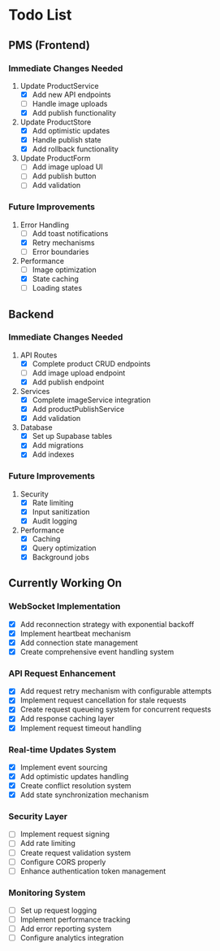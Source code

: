 # Todo List

## PMS (Frontend)

### Immediate Changes Needed
1. Update ProductService
   - [x] Add new API endpoints
   - [ ] Handle image uploads
   - [x] Add publish functionality

2. Update ProductStore
   - [x] Add optimistic updates
   - [x] Handle publish state
   - [x] Add rollback functionality

3. Update ProductForm
   - [ ] Add image upload UI
   - [ ] Add publish button
   - [ ] Add validation

### Future Improvements
1. Error Handling
   - [ ] Add toast notifications
   - [x] Retry mechanisms
   - [ ] Error boundaries

2. Performance
   - [ ] Image optimization
   - [x] State caching
   - [ ] Loading states

## Backend

### Immediate Changes Needed
1. API Routes
   - [x] Complete product CRUD endpoints
   - [ ] Add image upload endpoint
   - [x] Add publish endpoint

2. Services
   - [x] Complete imageService integration
   - [x] Add productPublishService
   - [x] Add validation

3. Database
   - [x] Set up Supabase tables
   - [x] Add migrations
   - [x] Add indexes

### Future Improvements
1. Security
   - [x] Rate limiting
   - [x] Input sanitization
   - [x] Audit logging

2. Performance
   - [x] Caching
   - [x] Query optimization
   - [x] Background jobs

## Currently Working On

### WebSocket Implementation
- [x] Add reconnection strategy with exponential backoff
- [x] Implement heartbeat mechanism
- [x] Add connection state management 
- [x] Create comprehensive event handling system

### API Request Enhancement
- [x] Add request retry mechanism with configurable attempts
- [x] Implement request cancellation for stale requests
- [x] Create request queueing system for concurrent requests
- [x] Add response caching layer
- [x] Implement request timeout handling

### Real-time Updates System
- [x] Implement event sourcing
- [x] Add optimistic updates handling
- [x] Create conflict resolution system
- [x] Add state synchronization mechanism

### Security Layer
- [ ] Implement request signing
- [ ] Add rate limiting
- [ ] Create request validation system
- [ ] Configure CORS properly
- [ ] Enhance authentication token management

### Monitoring System
- [ ] Set up request logging
- [ ] Implement performance tracking
- [ ] Add error reporting system
- [ ] Configure analytics integration
